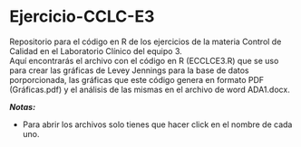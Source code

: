 # Ejercicio-CCLC-E3
Repositorio para el código en R de los ejercicios de la materia Control de Calidad en el Laboratorio Clínico del equipo 3.   
Aquí encontrarás el archivo con el código en R (ECCLCE3.R) que se uso para crear las gráficas de Levey Jennings para la base de datos porporcionada, las gráficas
que este código genera en formato PDF (Gráficas.pdf) y el análisis de las mismas en el archivo de word ADA1.docx.

***Notas:***
+ Para abrir los archivos solo tienes que hacer click en el nombre de cada uno.

